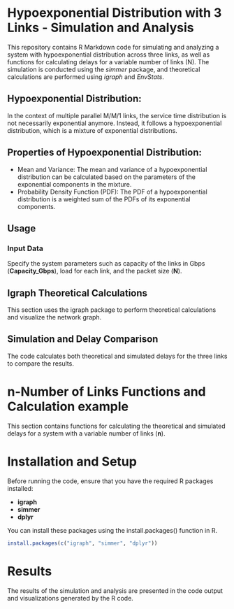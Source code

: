 # Hypoexponential Distribution with 3 Links - Simulation and Analysis
This repository contains R Markdown code for simulating and analyzing a system with hypoexponential distribution across three links, as well as functions for calculating delays for a variable number of links (N). The simulation is conducted using the _simmer_ package, and theoretical calculations are performed using _igraph_ and _EnvStats_.

## Hypoexponential Distribution: 
In the context of multiple parallel M/M/1 links, the service time distribution is not necessarily exponential anymore. Instead, it follows a hypoexponential distribution, which is a mixture of exponential distributions.

## Properties of Hypoexponential Distribution:
- Mean and Variance: The mean and variance of a hypoexponential distribution can be calculated based on the parameters of the exponential components in the mixture.
- Probability Density Function (PDF): The PDF of a hypoexponential distribution is a weighted sum of the PDFs of its exponential components.

## Usage
### Input Data
Specify the system parameters such as capacity of the links in Gbps (**Capacity_Gbps**), load for each link, and the packet size (**N**).

## Igraph Theoretical Calculations
This section uses the igraph package to perform theoretical calculations and visualize the network graph.

## Simulation and Delay Comparison
The code calculates both theoretical and simulated delays for the three links to compare the results.

# n-Number of Links Functions and Calculation example
This section contains functions for calculating the theoretical and simulated delays for a system with a variable number of links (**n**).

# Installation and Setup
Before running the code, ensure that you have the required R packages installed:

- **igraph**
- **simmer**
- **dplyr**

You can install these packages using the install.packages() function in R.
```R
install.packages(c("igraph", "simmer", "dplyr"))
```

# Results
The results of the simulation and analysis are presented in the code output and visualizations generated by the R code.

